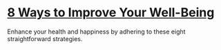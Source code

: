 
# [8 Ways to Improve Your Well-Being](https://www.mindhaste.com/t/well-being/8-ways-to-improve-your-well-being-131)

Enhance your health and happiness by adhering to these eight straightforward strategies.
    